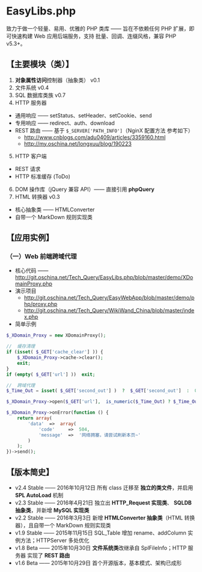 # EasyLibs.php

致力于做一个轻量、易用、优雅的 PHP 类库 —— 旨在不依赖任何 PHP 扩展，即可快速构建 Web 应用后端服务，支持 批量、回调、连缀风格，兼容 PHP v5.3+。


## 【主要模块（类）】

 1. **对象属性访问**控制器（抽象类） v0.1
 2. 文件系统  v0.4
 3. SQL 数据库类族 v0.7
 4. HTTP 服务器
   - 通用响应 —— setStatus、setHeader、setCookie、send
   - 专用响应 —— redirect、auth、download
   - REST 路由 —— 基于 `$_SERVER['PATH_INFO']`（NginX 配置方法 参考如下）
     - http://www.cnblogs.com/adu0409/articles/3359160.html
     - http://my.oschina.net/longxuu/blog/190223
 5. HTTP 客户端
   - REST 请求
   - HTTP 标准缓存 (ToDo)
 6. DOM 操作库（jQuery 兼容 API）—— 直接引用 **phpQuery**
 7. HTML 转换器  v0.3
   - 核心抽象类 —— HTMLConverter
   - 自带一个 MarkDown 规则实现类


## 【应用实例】

### （一）Web 前端跨域代理

 - 核心代码 —— http://git.oschina.net/Tech_Query/EasyLibs.php/blob/master/demo/XDomainProxy.php
 - 演示项目
   - http://git.oschina.net/Tech_Query/EasyWebApp/blob/master/demo/php/proxy.php
   - http://git.oschina.net/Tech_Query/WikiWand_China/blob/master/index.php
 - 简单示例

```PHP
$_XDomain_Proxy = new XDomainProxy();

//  缓存清理
if (isset( $_GET['cache_clear'] )) {
    $_XDomain_Proxy->cache->clear();
    exit;
}
if (empty( $_GET['url'] ))  exit;

//  跨域代理
$_Time_Out = isset( $_GET['second_out'] )  ?  $_GET['second_out']  :  0;

$_XDomain_Proxy->open($_GET['url'],  is_numeric($_Time_Out) ? $_Time_Out : 0);

$_XDomain_Proxy->onError(function () {
    return array(
        'data'  =>  array(
            'code'     =>  504,
            'message'  =>  '网络拥塞，请尝试刷新本页~'
        )
    );
})->send();
```

## 【版本简史】

 - v2.4 Stable —— 2016年10月12日  所有 class 迁移至 **独立的类文件**，并启用 **SPL AutoLoad** 机制
 - v2.3 Stable —— 2016年4月21日   独立出 **HTTP_Request 实现类**、 **SQLDB 抽象类**，并新增 **MySQL 实现类**
 - v2.2 Stable —— 2016年3月3日    新增 **HTMLConverter 抽象类**（HTML 转换器），且自带一个 MarkDown 规则实现类
 - v1.9 Stable —— 2015年11月15日  SQL_Table 增加 rename、addColumn 实例方法；HTTPServer 多处优化
 - v1.8 Beta   —— 2015年10月30日  **文件系统类**改继承自 SplFileInfo；HTTP 服务器 实现了 **REST 路由**
 - v1.6 Beta   —— 2015年10月29日  首个开源版本，基本模式、架构已成形